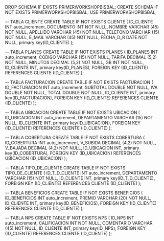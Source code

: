 DROP SCHEMA IF EXISTS PRIMERWORKSHOPBISBAL;
CREATE SCHEMA IF NOT EXISTS PRIMERWORKSHOPBISBAL;
USE PRIMERWORKSHOPBISBAL;

-- TABLA CLIENTE
CREATE TABLE IF NOT EXISTS CLIENTE (
ID_CLIENTE INT auto_increment,
DOCUMENTO INT NOT NULL,
NOMBRE VARCHAR (45) NOT NULL,
APELLIDO VARCHAR (45) NOT NULL,
TELEFONO VARCHAR (15) NOT NULL,
E_MAIL  VARCHAR (45) NOT NULL,
FECHA_D_R DATE NOT NULL,
primary key(ID_CLIENTE)
);


-- TABLA PLANES
CREATE TABLE IF NOT EXISTS PLANES (
ID_PLANES INT auto_increment,
CODIGO VARCHAR (15) NOT NULL,
TARIFA DECIMAL (5,2) NOT NULL,
MINUTOS DECIMAL (5,2) NOT NULL,
GB INT NOT NULL,
ID_CLIENTE INT,
primary key(ID_PLANES),
FOREIGN KEY (ID_CLIENTE) REFERENCES CLIENTE (ID_CLIENTE)
);


-- TABLA FACTURACION
CREATE TABLE IF NOT EXISTS FACTURACION (
ID_FACTURACION INT auto_increment,
SUBTOTAL DOUBLE NOT NULL,
IVA DOUBLE NOT NULL,
TOTAL DOUBLE NOT NULL,
ID_CLIENTE INT,
primary key(ID_FACTURACION),
FOREIGN KEY (ID_CLIENTE) REFERENCES CLIENTE (ID_CLIENTE)
);


-- TABLA UBICACION
CREATE TABLE IF NOT EXISTS UBICACION (
ID_UBICACION INT auto_increment,
DEPARTAMENTO VARCHAR (15) NOT NULL,
ID_CLIENTE INT,
primary key(ID_UBICACION),
FOREIGN KEY (ID_CLIENTE) REFERENCES CLIENTE (ID_CLIENTE)
);


-- TABLA COBERTURA
CREATE TABLE IF NOT EXISTS COBERTURA (
ID_COBERTURA INT auto_increment,
V_SUBIDA DECIMAL (4,2) NOT NULL,
V_BAJADA DECIMAL (4,2) NOT NULL,
ID_UBICACION INT,
primary key(ID_COBERTURA),
FOREIGN KEY (ID_UBICACION) REFERENCES UBICACION (ID_UBICACION)
);


-- TABLA TIPO_DE_CLIENTE
CREATE TABLE IF NOT EXISTS TIPO_DE_CLIENTE (
ID_T_D_CLIENTE INT auto_increment,
DEPARTAMENTO VARCHAR (15) NOT NULL,
ID_CLIENTE INT,
primary key(ID_T_D_CLIENTE),
FOREIGN KEY (ID_CLIENTE) REFERENCES CLIENTE (ID_CLIENTE)
);


-- TABLA BENEFICIOS
CREATE TABLE IF NOT EXISTS BENEFICIOS (
ID_BENEFICIOS INT auto_increment,
PREMIO VARCHAR (20) NOT NULL,
ID_CLIENTE INT,
primary key(ID_BENEFICIOS),
FOREIGN KEY (ID_CLIENTE) REFERENCES CLIENTE (ID_CLIENTE)
);


-- TABLA NPS
CREATE TABLE IF NOT EXISTS NPS (
ID_NPS INT auto_increment,
CALIFICACION INT NOT NULL,
COMENTARIO VARCHAR (45) NOT NULL, 
ID_CLIENTE INT,
primary key(ID_NPS),
FOREIGN KEY (ID_CLIENTE) REFERENCES CLIENTE (ID_CLIENTE)
);
